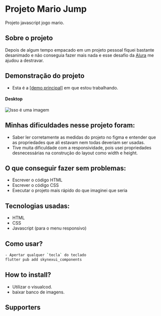 # Projeto Mario Jump
Projeto javascript jogo mario.

## Sobre o projeto

Depois de algum tempo empacado em um projeto pessoal fiquei bastante desanimado e não conseguia fazer mais nada e esse desafio da [Alura](https://www.alura.com.br/) me ajudou a destravar.


## Demonstração  do projeto

- Esta é a <a href="https://github.com/jonathanmesquita/Projeto_mario-jump-main">[demo principal]</a> em que estou trabalhando.


#### Desktop

![Isso é uma imagem](https://j.gifs.com/pZ64Ly.gif)


## Minhas dificuldades nesse projeto foram:

- Saber ler corretamente as medidas do projeto no figma e entender que as propriedades que ali estavam nem todas deveriam ser usadas.
- Tive muita dificuldade com a responsividade, pois usei propriedades desnecessárias na construção do layout como width e height.

## O que conseguir fazer sem problemas:

- Escrever o código HTML
- Escrever o código CSS
- Executar o projeto mais rápido do que imaginei que seria


## Tecnologias usadas:

- HTML
- CSS
- Javascript (para o menu responsivo)

##  Como usar?

```sh
- Apertar qualquer `tecla` do teclado
flutter pub add skynexui_components
```

## How to install?
- Utilizar o visualcod.
- baixar banco de imagens.

## Supporters
